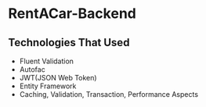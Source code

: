 # RentACar-Backend
## Technologies That Used
- Fluent Validation
- Autofac
- JWT(JSON Web Token)
- Entity Framework
- Caching, Validation, Transaction, Performance Aspects
